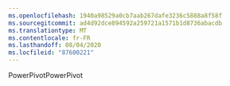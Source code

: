 ```yaml
---
ms.openlocfilehash: 1940a98529a0cb7aab267dafe3236c5888a8f58f
ms.sourcegitcommit: ad4d92dce894592a259721a1571b1d8736abacdb
ms.translationtype: MT
ms.contentlocale: fr-FR
ms.lasthandoff: 08/04/2020
ms.locfileid: "87600221"
---
```

<span data-ttu-id="b4d57-101">PowerPivot</span><span class="sxs-lookup"><span data-stu-id="b4d57-101">PowerPivot</span></span>
